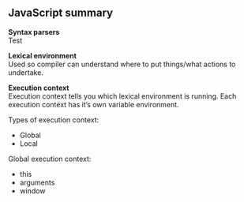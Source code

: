 <h2 id="javascript-summary">JavaScript summary</h2>
<p><strong>Syntax parsers</strong><br>
Test</p>
<p><strong>Lexical environment</strong><br>
Used so compiler can understand where to put things/what actions to undertake.</p>
<p><strong>Execution context</strong><br>
Execution context tells you which lexical environment is running. Each execution context has it’s own variable environment.</p>
<p>Types of execution context:</p>
<ul>
<li>Global</li>
<li>Local</li>
</ul>
<p>Global execution context:</p>
<ul>
<li>this</li>
<li>arguments</li>
<li>window</li>
</ul>

